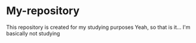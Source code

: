 # My-repository
This repository is created for my studying purposes
Yeah, so that is it... I'm basically not studying
